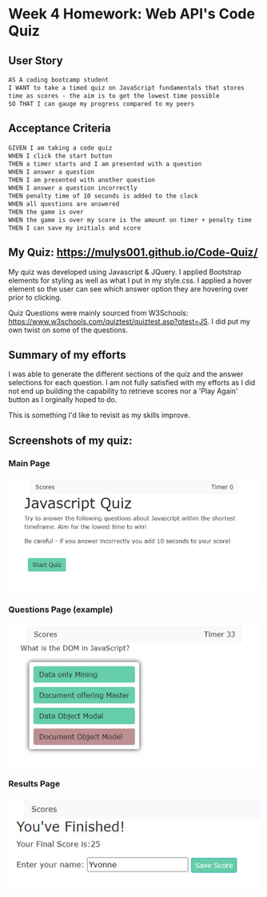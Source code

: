 # Week 4 Homework: Web API's Code Quiz

## User Story

```
AS A coding bootcamp student
I WANT to take a timed quiz on JavaScript fundamentals that stores time as scores - the aim is to get the lowest time possible
SO THAT I can gauge my progress compared to my peers
```

## Acceptance Criteria

```
GIVEN I am taking a code quiz
WHEN I click the start button
THEN a timer starts and I am presented with a question
WHEN I answer a question
THEN I am presented with another question
WHEN I answer a question incorrectly
THEN penalty time of 10 seconds is added to the clock
WHEN all questions are answered 
THEN the game is over
WHEN the game is over my score is the amount on timer + penalty time
THEN I can save my initials and score

```
## My Quiz:  https://mulys001.github.io/Code-Quiz/

My quiz was developed using Javascript & JQuery.  I applied Bootstrap elements for styling as well as what I put in my style.css.  I applied a hover element so the user can see which answer option they are hovering over prior to clicking.

Quiz Questions were mainly sourced from W3Schools: https://www.w3schools.com/quiztest/quiztest.asp?qtest=JS.  I did put my own twist on some of the questions.

## Summary of my efforts
I was able to generate the different sections of the quiz and the answer selections for each question.
I am not fully satisfied with my efforts as I did not end up building the capability to retrieve scores nor a 'Play Again' button as I orginally hoped to do.

This is something I'd like to revisit as my skills improve.

## Screenshots of my quiz:

### Main Page
![Main page](assets/main-page.jpg)

### Questions Page (example)
![Questions](assets/questions-page.jpg)

### Results Page
![Results page](assets/final-page.jpg)
